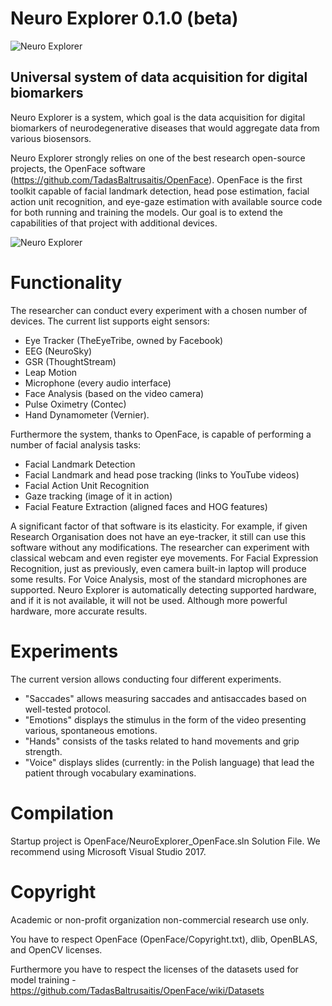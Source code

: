 # Neuro Explorer 0.1.0 (beta)

![Neuro Explorer](https://nd.pja.edu.pl/project/neuro-explorer/static/github/logo.png)



## Universal system of data acquisition for digital biomarkers

Neuro Explorer is a system, which goal is the data acquisition for digital biomarkers of neurodegenerative diseases that would aggregate data from various biosensors.

Neuro Explorer strongly relies on one of the best research open-source projects, the OpenFace software (https://github.com/TadasBaltrusaitis/OpenFace). OpenFace is the ﬁrst toolkit capable of facial landmark detection, head pose estimation, facial action unit recognition, and eye-gaze estimation with available source code for both running and training the models. Our goal is to extend the capabilities of that project with additional devices.

![Neuro Explorer](https://nd.pja.edu.pl/project/neuro-explorer/static/banner-1-718a3daa93efe63a0d70277142f52e39.png)

# Functionality

The researcher can conduct every experiment with a chosen number of devices. The current list supports eight sensors: 
* Eye Tracker (TheEyeTribe, owned by Facebook)
* EEG (NeuroSky)
* GSR (ThoughtStream)
* Leap Motion
* Microphone (every audio interface)
* Face Analysis (based on the video camera)
* Pulse Oximetry (Contec)
* Hand Dynamometer (Vernier). 

Furthermore the system, thanks to OpenFace, is capable of performing a number of facial analysis tasks:

* Facial Landmark Detection
* Facial Landmark and head pose tracking (links to YouTube videos)
* Facial Action Unit Recognition
* Gaze tracking (image of it in action)
* Facial Feature Extraction (aligned faces and HOG features)

A significant factor of that software is its elasticity. For example, if given Research Organisation does not have an eye-tracker, it still can use this software without any modifications. The researcher can experiment with classical webcam and even register eye movements. For Facial Expression Recognition, just as previously, even camera built-in laptop will produce some results. For Voice Analysis, most of the standard microphones are supported. Neuro Explorer is automatically detecting supported hardware, and if it is not available, it will not be used. Although more powerful hardware, more accurate results.

# Experiments

The current version allows conducting four different experiments. 
* "Saccades" allows measuring saccades and antisaccades based on well-tested protocol. 
* "Emotions" displays the stimulus in the form of the video presenting various, spontaneous emotions.
* "Hands" consists of the tasks related to hand movements and grip strength. 
* "Voice" displays slides (currently: in the Polish language) that lead the patient through vocabulary examinations. 

# Compilation

Startup project is OpenFace/NeuroExplorer_OpenFace.sln Solution File.
We recommend using Microsoft Visual Studio 2017.

# Copyright
Academic or non-profit organization non-commercial research use only.

You have to respect OpenFace (OpenFace/Copyright.txt), dlib, OpenBLAS, and OpenCV licenses.

Furthermore you have to respect the licenses of the datasets used for model training - https://github.com/TadasBaltrusaitis/OpenFace/wiki/Datasets
